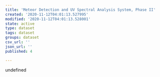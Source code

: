 ```yaml
---
title: 'Meteor Detection and UV Spectral Analysis System, Phase II'
created: '2020-11-12T04:01:13.527995'
modified: '2020-11-12T04:01:13.528001'
state: active
type: dataset
tags: dataset
groups: dataset
csv_url: ''
json_url: ''
published: 4

---
```

undefined

